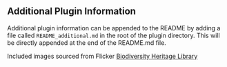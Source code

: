 ## Additional Plugin Information
Additional plugin information can be appended to the README by adding a file called `README_additional.md` in the root of the plugin directory. This will be directly appended at the end of the README.md file.


Included images sourced from Flicker [Biodiversity Heritage Library](https://www.flickr.com/photos/61021753@N02/)
